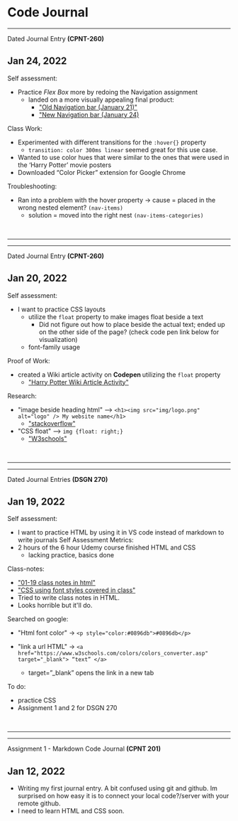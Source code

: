 # Code Journal
<hr>
Dated Journal Entry <strong> (CPNT-260) </strong>
<h2> Jan 24, 2022 </h2>

Self assessment:
 - Practice <em> Flex Box </em> more by redoing the Navigation assignment 
   - landed on a more visually appealing final product:
      - <a href="https://codepen.io/tseidolon/pen/ZEXddbR" target="_blank"> "Old Navigation bar (January 21)" </a>
      - <a href="https://codepen.io/tseidolon/pen/ExbYLGP" target="_blank"> "New Navigation bar (January 24) </a>

Class Work:
 - Experimented with different transitions for the `:hover{}` property
   - `transition: color 300ms linear` seemed great for this use case.
 - Wanted to use color hues that were similar to the ones that were used in the ‘Harry Potter’ movie posters
  -  Downloaded “Color Picker” extension for Google Chrome


Troubleshooting:
 - Ran into a problem with the hover property → cause = placed in the wrong nested element? `(nav-items)`
   - solution = moved into the right nest `(nav-items-categories)`

<br>
<hr>
<hr>
Dated Journal Entry <strong> (CPNT-260) </strong>
<h2> Jan 20, 2022 </h2>

Self assessment:
 - I want to practice CSS layouts
   - utilize the `float` property to make images float beside a text
      - Did not figure out how to place beside the actual text; ended up on the other side of the page? (check code pen link below for visualization)
   - font-family usage

Proof of Work:
 - created a Wiki article activity on <strong> Codepen </strong> utilizing the `float` property
   -  <a href="https://codepen.io/tseidolon/pen/XWeLNdz" target="_blank"> "Harry Potter Wiki Article Activity" </a>

Research:
 - "image beside heading html" --> `<h1><img src="img/logo.png" alt="logo" /> My website name</h1>` 
   - <a href="https://stackoverflow.com/questions/11701311/logo-image-and-h1-heading-on-the-same-line" target="_blank">  "stackoverflow" </a>
 - "CSS float" --> `img {float: right;}`
   - <a href="https://www.w3schools.com/css/css_float.asp" target="_blank">  "W3schools" </a>


<br>
<hr>
<hr>
Dated Journal Entries <strong> (DSGN 270) </strong>

## Jan 19, 2022
Self assessment:
 - I want to practice HTML by using it in VS code instead of markdown to write journals
Self Assessment Metrics:
 - 2 hours of the 6 hour Udemy course finished HTML and CSS 
   - lacking practice, basics done

Class-notes:
 - <a href="https://github.com/TSEidolon/in-class/blob/main/01-19/in_class_notes.html" target="_blank">"01-19 class notes in html"  </a>
  - <a href="https://github.com/TSEidolon/in-class/blob/main/01-19/css/styles-01-19.css" target="_blank">"CSS using font styles covered in class"  </a>
   - Tried to write class notes in HTML. 
   - Looks horrible but it'll do. 

Searched on google:
 - "Html font color" → `<p style="color:#0896db">#0896db</p>`

 - "link a url HTML" → `<a href="https://www.w3schools.com/colors/colors_converter.asp" target="_blank"> “text” </a> `
     - target=”_blank” opens the link in a new tab

To do:
 - practice CSS
 - Assignment 1 and 2 for DSGN 270

<br>
<hr>
<hr>
Assignment 1 - Markdown Code Journal <strong>(CPNT 201)</strong>

## Jan 12, 2022
- Writing my first journal entry. A bit confused using git and github. Im surprised on how easy it is to connect your local code?/server with your remote github.
- I need to learn HTML and CSS soon.
